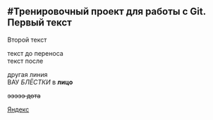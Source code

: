 #Тренировочный проект для работы с Git.
Первый текст
---
Второй текст

текст до переноса  
текст после

другая линия  
ВАУ *БЛЁСТКИ* в **лицо**  

~~эээээ дота~~

[Яндекс](https://www.yandex.ru "Я календарь")
